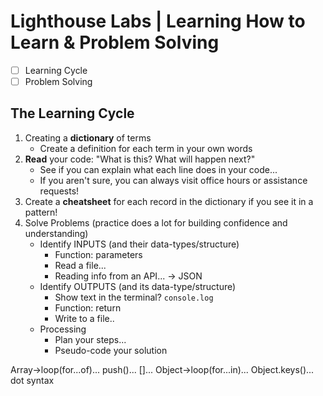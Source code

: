 # Lighthouse Labs | Learning How to Learn & Problem Solving

* [ ] Learning Cycle
* [ ] Problem Solving

## The Learning Cycle

1. Creating a **dictionary** of terms
    * Create a definition for each term in your own words
2. **Read** your code: "What is this? What will happen next?"
    * See if you can explain what each line does in your code...
    * If you aren't sure, you can always visit office hours or assistance requests!
3. Create a **cheatsheet** for each record in the dictionary if you see it in a pattern!
4. Solve Problems (practice does a lot for building confidence and understanding)
    * Identify INPUTS (and their data-types/structure)
        * Function: parameters
        * Read a file...
        * Reading info from an API... -> JSON
    * Identify OUTPUTS (and its data-type/structure)
        * Show text in the terminal? `console.log`
        * Function: return
        * Write to a file..
    * Processing
        * Plan your steps...
        * Pseudo-code your solution


Array->loop(for...of)... push()... []...
Object->loop(for...in)... Object.keys()... dot syntax
